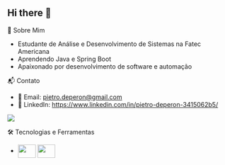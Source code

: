 ## Hi there 👋

📌 Sobre Mim
- Estudante de Análise e Desenvolvimento de Sistemas na Fatec Americana
- Aprendendo Java e Spring Boot
- Apaixonado por desenvolvimento de software e automação

📬 Contato
- 📧 Email: pietro.deperon@gmail.com
- 🔗 LinkedIn: https://www.linkedin.com/in/pietro-deperon-3415062b5/

<picture>
  <source
    srcset="https://github-readme-stats.vercel.app/api?username=phdeperon&show_icons=true&theme=dark"
    media="(prefers-color-scheme: dark)"
  />
  <source
    srcset="https://github-readme-stats.vercel.app/api?username=phdeperon&show_icons=true"
    media="(prefers-color-scheme: light), (prefers-color-scheme: no-preference)"
  />
  <img src="https://github-readme-stats.vercel.app/api?username=anuraghazra&show_icons=true" />
</picture>

🛠️ Tecnologias e Ferramentas
- <img align="center" height="30" width="40"  src="https://cdn.jsdelivr.net/gh/devicons/devicon@latest/icons/java/java-original.svg" />
	<img align="center" height="30" width="40" src="https://cdn.jsdelivr.net/gh/devicons/devicon@latest/icons/spring/spring-original-wordmark.svg" />
          
          
